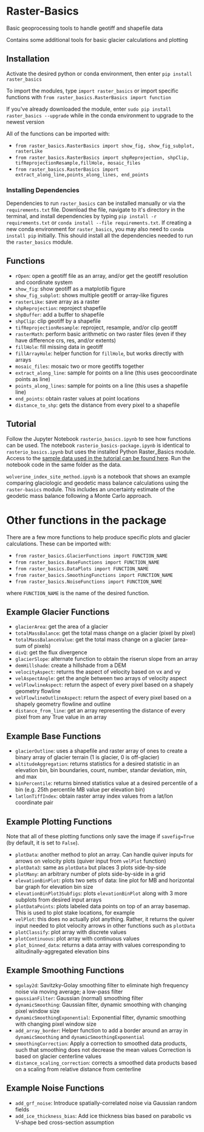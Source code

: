 # Raster-Basics
Basic geoprocessing tools to handle geotiff and shapefile data

Contains some additional tools for basic glacier calculations and plotting

## Installation
Activate the desired python or conda environment, then enter `pip install raster_basics`

To import the modules, type `import raster_basics` or import specific functions with `from raster_basics.RasterBasics import function`

If you've already downloaded the module, enter `sudo pip install raster_basics --upgrade` while in the conda environment to upgrade to the newest version

All of the functions can be imported with:

 - `from raster_basics.RasterBasics import show_fig, show_fig_subplot, rasterLike`
 - `from raster_basics.RasterBasics import shpReprojection, shpClip, tifReprojectionResample,fillHole, mosaic_files`
 - `from raster_basics.RasterBasics import extract_along_line,points_along_lines, end_points`
 
### Installing Dependencies
Dependencies to run `raster_basics` can be installed manually or via the `requirements.txt` file. Download the file, navigate to it's directory in the terminal, and install dependencies by typing `pip install -r requirements.txt` or `conda install --file requirements.txt`. If creating a new conda environment for `raster_basics`, you may also need to `conda install pip` initially. This should install all the dependencies needed to run the `raster_basics` module.

## Functions
 - `rOpen`: open a geotiff file as an array, and/or get the geotiff resolution and coordinate system
 - `show_fig`: show geotiff as a matplotlib figure
 - `show_fig_subplot`: shows multiple geotiff or array-like figures
 - `rasterLike`: save array as a raster
 - `shpReprojection`: reproject shapefile
 - `shpBuffer`: add a buffer to shapefile
 - `shpClip`: clip geotiff by a shapefile
 - `tifReprojectionResample`: reproject, resample, and/or clip geotiff
 - `rasterMath`: perform basic arithmetic on two raster files (even if they have difference crs, res, and/or extents)
 - `fillHole`: fill missing data in geotiff
 - `fillArrayHole`: helper function for `fillHole`, but works directly with arrays
 - `mosaic_files`: mosaic two or more geotiffs together
 - `extract_along_line`: sample for points on a line (this uses geocoordinate points as line)
 - `points_along_lines`: sample for points on a line (this uses a shapefile line)
 - `end_points`: obtain raster values at point locations
 - `distance_to_shp`: gets the distance from every pixel to a shapefile

## Tutorial
Follow the Jupyter Notebook `rasterio_basics.ipynb` to see how functions can be used. The notebook `rasterio_basics-package.ipynb` is identical to `rasterio_basics.ipynb` but uses the installed Python Raster_Basics module. Access to the [sample data used in the tutorial can be found here](https://drive.google.com/file/d/1lNiQBo-rNe2_VC6vUCM2gfp-Z-F2Q49c/view?usp=share_link). Run the notebook code in the same folder as the data.

`wolverine_index_site_method.ipynb` is a notebook that shows an example comparing glaciologic and geodetic mass balance calculations using the `raster-basics` module. This includes an uncertainty estimate of the geodetic mass balance following a Monte Carlo approach.


# Other functions in the package
There are a few more functions to help produce specific plots and glacier calculations. These can be imported with:

 - `from raster_basics.GlacierFunctions import FUNCTION_NAME`
 - `from raster_basics.BaseFunctions import FUNCTION_NAME`
 - `from raster_basics.DataPlots import FUNCTION_NAME`
 - `from raster_basics.SmoothingFunctions import FUNCTION_NAME`
 - `from raster_basics.NoiseFunctions import FUNCTION_NAME`
 
 where `FUNCTION_NAME` is the name of the desired function.
 
## Example Glacier Functions
  - `glacierArea`: get the area of a glacier
  - `totalMassBalance`: get the total mass change on a glacier (pixel by pixel)
  - `totalMassBalanceValue`: get the total mass change on a glacier (area-sum of pixels)
  - `divQ`: get the flux divergence
  - `glacierSlope`: alternate function to obtain the riserun slope from an array
  - `demHillshade`: create a hillshade from a DEM
  - `velocityAspect`: returns the aspect of velocity based on vx and vy
  - `velAspectAngle`: get the angle between two arrays of velocity aspect
  - `velFlowlineAspect`: return the aspect of every pixel based on a shapely geometry flowline
  -  `velFlowlineOutlineAspect`: return the aspect of every pixel based on a shapely geometry flowline and outline
  - `distance_from_line`: get an array representing the distance of every pixel from any True value in an array
 
## Example Base Functions
  - `glacierOutline`: uses a shapefile and raster array of ones to create a binary array of glacier terrain (1 is glacier, 0 is off-glacier)
  - `altitudeAggregation`: returns statistics for a desired statistic in an elevation bin, bin boundaries, count, number, standar deviation, min, and max
  - `binPercentile`: returns binned statistics value at a desired percentile of a bin (e.g. 25th percentile MB value per elevation bin)
  - `latlonTiffIndex`: obtain raster array index values from a lat/lon coordinate pair

## Example Plotting Functions
 Note that all of these plotting functions only save the image if `savefig=True` (by default, it is set to `False`).
  - `plotData`: another method to plot an array. Can handle quiver inputs for arrows on velocity plots (quiver input from `velPlot` function)
  - `plotData3`: same as `plotData` but places 3 plots side-by-side
  - `plotMany`: an arbitrary number of plots side-by-side in a grid
  - `elevationBinPlot`: plots two sets of data: line plot for MB and horizontal bar graph for elevation bin size
  - `elevationBinPlot3Subfigs`: plots `elevationBinPlot` along with 3 more subplots from desired input arrays
  - `plotDataPoints`: plots labeled data points on top of an array basemap. This is used to plot stake locations, for example
  - `velPlot`: this does no actually plot anything. Rather, it returns the quiver input needed to plot velocity arrows in other functions such as `plotData`
  - `plotClassify`: plot array with discrete values
  - `plotContinuous`: plot array with continuous values
  - `plot_binned_data`: returns a data array with values corresponding to alitudinally-aggregated elevation bins
  
## Example Smoothing Functions
  - `sgolay2d`: Savitzky-Golay smoothing filter to eliminate high frequency noise via moving average; a low-pass filter
  - `gaussianFilter`: Gaussian (normal) smoothing filter
  - `dynamicSmoothing`: Gaussian filter, dynamic smoothing with changing pixel window size
  - `dynamicSmoothingExponential`: Exponential filter, dynamic smoothing with changing pixel window size
  - `add_array_border`: Helper function to add a border around an array in `dynamicSmoothing` and `dynamicSmoothingExponential`
  - `smoothingCorrection`: Apply a correction to smoothed data products, such that smoothing does not decrease the mean values Correction is based on glacier centerline values
  - `distance_scaling_correction`: corrects a smoothed data products based on a scaling from relative distance from centerline

## Example Noise Functions
  - `add_grf_noise`: Introduce spatially-correlated noise via Gaussian random fields
  - `add_ice_thickness_bias`: Add ice thickness bias based on parabolic vs V-shape bed cross-section assumption


